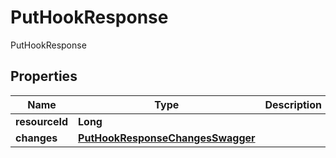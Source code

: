 

# PutHookResponse

PutHookResponse
## Properties

Name | Type | Description | Notes
------------ | ------------- | ------------- | -------------
**resourceId** | **Long** |  |  [optional]
**changes** | [**PutHookResponseChangesSwagger**](PutHookResponseChangesSwagger.md) |  |  [optional]



